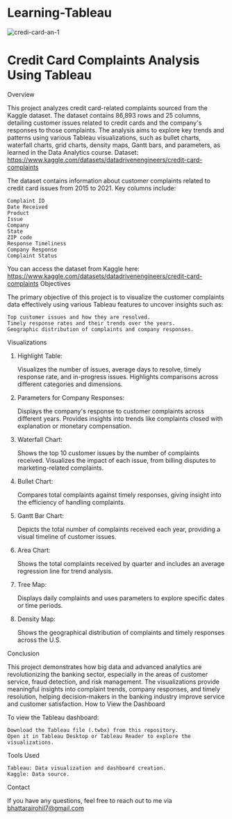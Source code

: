# Learning-Tableau
![credi-card-an-1](https://github.com/user-attachments/assets/a7d70fb2-c22b-42f2-8a13-5af42870090a)

# Credit Card Complaints Analysis Using Tableau

Overview

This project analyzes credit card-related complaints sourced from the Kaggle dataset. The dataset contains 86,893 rows and 25 columns, detailing customer issues related to credit cards and the company's responses to those complaints. The analysis aims to explore key trends and patterns using various Tableau visualizations, such as bullet charts, waterfall charts, grid charts, density maps, Gantt bars, and parameters, as learned in the Data Analytics course.
Dataset: https://www.kaggle.com/datasets/datadrivenengineers/credit-card-complaints 

The dataset contains information about customer complaints related to credit card issues from 2015 to 2021. Key columns include:

    Complaint ID
    Date Received
    Product
    Issue
    Company
    State
    ZIP code
    Response Timeliness
    Company Response
    Complaint Status

You can access the dataset from Kaggle here: https://www.kaggle.com/datasets/datadrivenengineers/credit-card-complaints
Objectives

The primary objective of this project is to visualize the customer complaints data effectively using various Tableau features to uncover insights such as:

    Top customer issues and how they are resolved.
    Timely response rates and their trends over the years.
    Geographic distribution of complaints and company responses.

Visualizations
1. Highlight Table:

    Visualizes the number of issues, average days to resolve, timely response rate, and in-progress issues.
    Highlights comparisons across different categories and dimensions.

2. Parameters for Company Responses:

    Displays the company's response to customer complaints across different years.
    Provides insights into trends like complaints closed with explanation or monetary compensation.

3. Waterfall Chart:

    Shows the top 10 customer issues by the number of complaints received.
    Visualizes the impact of each issue, from billing disputes to marketing-related complaints.

4. Bullet Chart:

    Compares total complaints against timely responses, giving insight into the efficiency of handling complaints.

5. Gantt Bar Chart:

    Depicts the total number of complaints received each year, providing a visual timeline of customer issues.

6. Area Chart:

    Shows the total complaints received by quarter and includes an average regression line for trend analysis.

7. Tree Map:

    Displays daily complaints and uses parameters to explore specific dates or time periods.

8. Density Map:

    Shows the geographical distribution of complaints and timely responses across the U.S.

Conclusion

This project demonstrates how big data and advanced analytics are revolutionizing the banking sector, especially in the areas of customer service, fraud detection, and risk management. The visualizations provide meaningful insights into complaint trends, company responses, and timely resolution, helping decision-makers in the banking industry improve service and customer satisfaction.
How to View the Dashboard

To view the Tableau dashboard:

    Download the Tableau file (.twbx) from this repository.
    Open it in Tableau Desktop or Tableau Reader to explore the visualizations.

Tools Used

    Tableau: Data visualization and dashboard creation.
    Kaggle: Data source.

Contact

If you have any questions, feel free to reach out to me via bhattarairohil7@gmail.com
